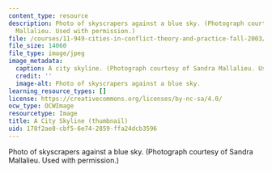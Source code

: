 ```yaml
---
content_type: resource
description: Photo of skyscrapers against a blue sky. (Photograph courtesy of Sandra
  Mallalieu. Used with permission.)
file: /courses/11-949-cities-in-conflict-theory-and-practice-fall-2003/178f2ae8cbf56e742859ffa24dcb3596_11-949f03-th.jpg
file_size: 14060
file_type: image/jpeg
image_metadata:
  caption: A city skyline. (Photograph courtesy of Sandra Mallalieu. Used with permission.)
  credit: ''
  image-alt: Photo of skyscrapers against a blue sky.
learning_resource_types: []
license: https://creativecommons.org/licenses/by-nc-sa/4.0/
ocw_type: OCWImage
resourcetype: Image
title: A City Skyline (thumbnail)
uid: 178f2ae8-cbf5-6e74-2859-ffa24dcb3596
---
```

Photo of skyscrapers against a blue sky. (Photograph courtesy of Sandra Mallalieu. Used with permission.)